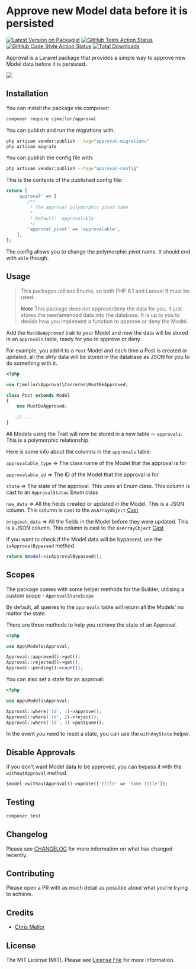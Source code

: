 
# Approve new Model data before it is persisted

[![Latest Version on Packagist](https://img.shields.io/packagist/v/cjmellor/approval.svg?style=flat-square)](https://packagist.org/packages/cjmellor/approval)
[![GitHub Tests Action Status](https://img.shields.io/github/workflow/status/cjmellor/approval/run-tests?label=tests)](https://github.com/cjmellor/approval/actions?query=workflow%3Arun-tests+branch%3Amain)
[![GitHub Code Style Action Status](https://img.shields.io/github/workflow/status/cjmellor/approval/Check%20&%20fix%20styling?label=code%20style)](https://github.com/cjmellor/approval/actions?query=workflow%3A"Check+%26+fix+styling"+branch%3Amain)
[![Total Downloads](https://img.shields.io/packagist/dt/cjmellor/approval.svg?style=flat-square)](https://packagist.org/packages/cjmellor/approval)

Approval is a Laravel package that provides a simple way to approve new Model data before it is persisted.

![](https://banners.beyondco.de/Approval.png?theme=light&packageManager=composer+require&packageName=cjmellor%2Fapproval&pattern=brickWall&style=style_2&description=Approve+new+Model+data+before+it+is+persisted&md=1&showWatermark=0&fontSize=100px&images=check-circle&widths=300&heights=300)

## Installation

You can install the package via composer:

```bash
composer require cjmellor/approval
```

You can publish and run the migrations with:

```bash
php artisan vendor:publish --tag="approval-migrations"
php artisan migrate
```

You can publish the config file with:

```bash
php artisan vendor:publish --tag="approval-config"
```

This is the contents of the published config file:

```php
return [
    'approval' => [
        /**
         * The approval polymorphic pivot name
         *
         * Default: 'approvalable'
         */
        'approval_pivot' => 'approvalable',
    ],
];
```

The config allows you to change the polymorphic pivot name. It should end with `able` though.

## Usage

> This packages utilises Enums, so both PHP 8.1 and Laravel 9 must be used.
> 
> **Note** This package does not approve/deny the data for you, it just stores the new/amended data into the database. It is up to you to decide how you implement a function to approve or deny the Model.

Add the `MustBeApproved` trait to your Model and now the data will be stored in an `approvals` table, ready for you to approve or deny.

For example, you add it to a `Post` Model and each time a Post is created or updated, all the _dirty_ data will be stored in the database as JSON for you to do something with it.

```php
<?php

use Cjmellor\Approval\Concerns\MustBeApproved;

class Post extends Model
{
    use MustBeApproved;

    // ...
}
```

All Models using the Trait will now be stored in a new table -- `approvals`. This is a polymorphic relationship.

Here is some info about the columns in the `approvals` table:

`approvalable_type` => The class name of the Model that the approval is for

`approvalable_id` => The ID of the Model that the approval is for

`state` => The state of the approval. This uses an Enum class. This column is cast to an `ApprovalStatus` Enum class

`new_data` => All the fields created or updated in the Model. This is a JSON column. This column is cast to the `AsArrayObject` [Cast](https://laravel.com/docs/9.x/eloquent-mutators#array-object-and-collection-casting)

`original_data` => All the fields in the Model before they were updated. This is a JSON column. This column is cast to the `AsArrayObject` [Cast](https://laravel.com/docs/9.x/eloquent-mutators#array-object-and-collection-casting)

If you want to check if the Model data will be bypassed, use the `isApprovalBypassed` method.

```php
return $model->isApprovalBypassed();
```

## Scopes

The package comes with some helper methods for the Builder, utilising a custom scope - `ApprovalStateScope`

By default, all queries to the `approvals` table will return all the Models' no matter the state. 

There are three methods to help you retrieve the state of an Approval.

```php
<?php

use App\Models\Approval;

Approval::approved()->get();
Approval::rejected()->get();
Approval::pending()->count();
```

You can also set a state for an approval:

```php
<?php

use App\Models\Approval;

Approval::where('id', 1)->approve();
Approval::where('id', 2)->reject();
Approval::where('id', 3)->postpone();
```

In the event you need to reset a state, you can use the `withAnyState` helper.

## Disable Approvals

If you don't want Model data to be approved, you can bypass it with the `withoutApproval` method.

```php
$model->withoutApproval()->update(['title' => 'Some Title']);
```

## Testing

```bash
composer test
```

## Changelog

Please see [CHANGELOG](CHANGELOG.md) for more information on what has changed recently.

## Contributing

Please open a PR with as much detail as possible about what you're trying to achieve.

## Credits

- [Chris Mellor](https://github.com/cjmellor)

## License

The MIT License (MIT). Please see [License File](LICENSE.md) for more information.
